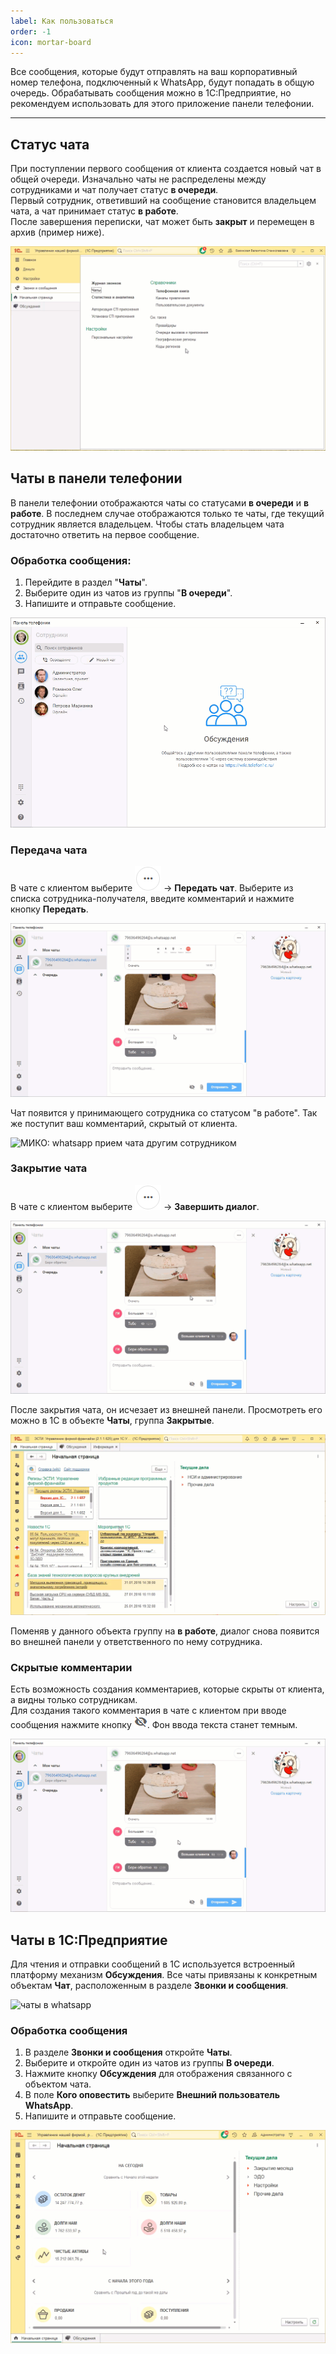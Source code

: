 ```yaml
---
label: Как пользоваться
order: -1
icon: mortar-board
---
```


Все сообщения, которые будут отправлять на ваш корпоративный номер телефона, подключенный к WhatsApp, будут попадать в
общую очередь. Обрабатывать сообщения можно в 1С:Предприятие, но рекомендуем использовать для этого приложение панели
телефонии.

---

## Статус чата

При поступлении первого сообщения от клиента создается новый чат в общей очереди. Изначально чаты не распределены
между сотрудниками и чат получает статус **в очереди**. <br>
Первый сотрудник, ответивший на сообщение становится владельцем чата, а чат принимает статус **в работе**. <br>
После завершения переписки, чат может быть **закрыт** и перемещен в архив (пример ниже).

<img class="miko-shadow play-on-hover"  
    src="/assets/whatsapp/wp_och_0.gif"
    alt="МИКО: whatsapp закрытие чата"
/> 

## Чаты в панели телефонии

В панели телефонии отображаются чаты со статусами **в очереди** и **в работе**. В последнем случае отображаются только
те чаты, где текущий сотрудник является владельцем. Чтобы стать владельцем чата достаточно ответить на первое сообщение.

### Обработка сообщения:
1. Перейдите в раздел "**Чаты**".
2. Выберите один из чатов из группы "**В очереди**".
3. Напишите и отправьте сообщение.

<img class="miko-shadow play-on-hover"  
    src="/assets/whatsapp/wp_och_1.gif"
    alt="МИКО: whatsapp прием чата в работу"
/> 

### Передача чата
В чате с клиентом выберите ![](/assets/whatsapp/ch_mnogotoch.png) -> **Передать чат**. Выберите из списка сотрудника-получателя, введите комментарий и нажмите кнопку **Передать**.

<img class="miko-shadow play-on-hover"  
    src="/assets/whatsapp/chat_pered_vp.gif"
    alt="МИКО: whatsapp передача чата другому сотруднику"
/> 

Чат появится у принимающего сотрудника со статусом "в работе". Так же поступит ваш комментарий, скрытый от клиента.

<img class="miko-shadow img-zoomable"  
    src="/assets/whatsapp/ch_priem.png"
    data-original="/assets/whatsapp/ch_priem.png"
    srcset="/assets/whatsapp/ch_priem_prev.png 1x, /assets/whatsapp/ch_priem.png 2x" 
    alt="МИКО: whatsapp прием чата другим сотрудником"
/> 

### Закрытие чата
В чате с клиентом выберите ![](/assets/whatsapp/ch_mnogotoch.png) -> **Завершить диалог**.
 
<img class="miko-shadow play-on-hover"  
    src="/assets/whatsapp/chat_zakr_vp.gif"
    alt="МИКО: whatsapp закрытие чата"
/> 

После закрытия чата, он исчезает из внешней панели. Просмотреть его можно в 1С в объекте **Чаты**, группа **Закрытые**. <br>

<img class="miko-shadow play-on-hover"  
    src="/assets/whatsapp/chat_zakr_1c.gif"
    alt="МИКО: whatsapp закрытие чата"
/> 

Поменяв у данного объекта группу на **в работе**, диалог снова появится во внешней панели у ответственного по нему сотрудника.
### Скрытые комментарии
Есть возможность создания комментариев, которые скрыты от клиента, а видны только сотрудникам. <br>
Для создания такого комментария в чате с клиентом при вводе сообщения нажмите кнопку ![](/assets/whatsapp/ch_glaz.png). Фон ввода текста станет темным.

<img class="miko-shadow play-on-hover"  
    src="/assets/whatsapp/chat_skrit_sbsh.gif"
    alt="МИКО: скрытые комментарии в whatsapp"
/> 

## Чаты в 1С:Предприятие

Для чтения и отправки сообщений в 1С используется встроенный платформу механизм **Обсуждения**. Все чаты привязаны к
конкретным объектам **Чат**, расположенным в разделе **Звонки и сообщения**.

<img class="miko-shadow img-zoomable"  
    src="/assets/whatsapp/wp_och_0.png"
    data-original="/assets/whatsapp/wp_och_0.png"
    srcset="/assets/whatsapp/wp_och_0_prev.png 1x, /assets/whatsapp/wp_och_0.png 2x" 
    alt="чаты в whatsapp"
/> 

### Обработка сообщения
1. В разделе **Звонки и сообщения** откройте **Чаты**.
2. Выберите и откройте один из чатов из группы **В очереди**.
3. Нажмите кнопку **Обсуждения** для отображения связанного с объектом чата.
4. В поле **Кого оповестить** выберите **Внешний пользователь WhatsApp**.
5. Напишите и отправьте сообщение.

<img class="miko-shadow play-on-hover"  
    src="/assets/whatsapp/wp_chat_0.gif"
    alt="МИКО: whatsapp прием чата в работу"
/> 

